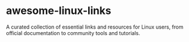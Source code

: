 # awesome-linux-links
A curated collection of essential links and resources for Linux users, from official documentation to community tools and tutorials.
